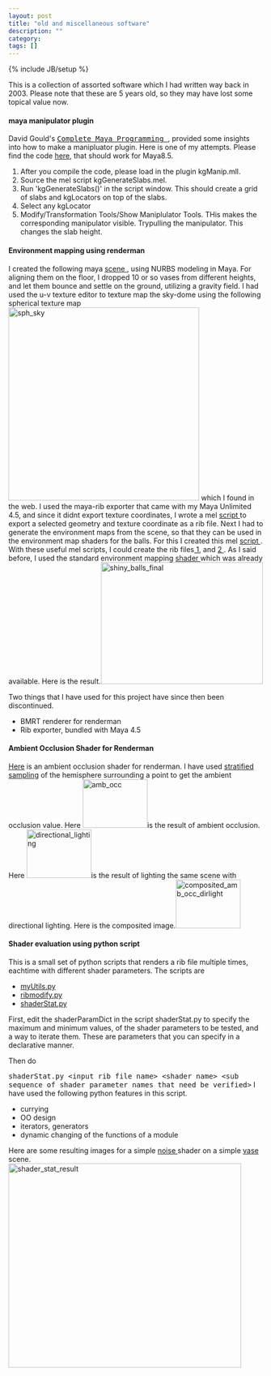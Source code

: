 ```yaml
---
layout: post
title: "old and miscellaneous software"
description: ""
category: 
tags: []
---
```

{% include JB/setup %}


This is a collection of assorted software which I had written way back in 2003. Please note that these are 5 years old, so they may have lost some topical value now.



<h4>maya manipulator plugin</h4>
David Gould's <a href="http://www.davidgould.com/"><tt>Complete Maya Programming </tt></a>, provided some insights into how to make  a manipluator plugin. Here is one of my attempts.
Please find the code <a href="http://kgeorge-lib.googlecode.com/files/kgeorge-lib_maya_manipulator_12_03_08.rar">here</a>, that should work for Maya8.5.
<ol>
	<li>After you compile the code, please load in the plugin kgManip.mll.</li>
	<li>Source the mel script kgGenerateSlabs.mel.</li>
	<li>Run 'kgGenerateSlabs()' in the script window. This should create a grid of slabs and kgLocators
on top of the slabs.</li>
	<li>Select any kgLocator</li>
	<li>Modify/Transformation Tools/Show Maniplulator Tools. THis makes the corresponding manipulator visible. Trypulling the manipulator. This changes the slab height.</li>
</ol>
<h4>Environment mapping using renderman</h4>
I created the  following maya <a href="http://code.google.com/p/kgeorge-lib/source/browse/trunk/kg_renderman_env/vases_on_ground.mb"> scene </a> , using NURBS modeling in Maya. For aligning them on the floor, I dropped 10 or so vases from different heights,
and let them bounce and settle on the ground, utilizing a gravity field.
I had used the u-v texture editor to texture map the sky-dome using the following  spherical texture map <img class="alignnone size-full wp-image-98" title="sph_sky" src="http://kogocher.wordpress.com/files/2008/12/sph_sky.jpg" alt="sph_sky" width="377" height="381" /> which I found in the web. I used the maya-rib exporter that came with my Maya Unlimited 4.5, and since it didnt  export texture coordinates, I wrote  a mel
<a href="http://code.google.com/p/kgeorge-lib/source/browse/trunk/kg_renderman_env/kgRibExportGeometry.mel">script </a> to export a selected geometry and texture coordinate as a rib file.
Next I had to generate the environment maps from the scene, so that they can be used in the environment map shaders for the balls. For this I created this mel <a href="http://code.google.com/p/kgeorge-lib/source/browse/trunk/kg_renderman_env/kgComputeEnvmap.mel"> script </a>. With these useful mel scripts, I could create the rib files<a href="http://code.google.com/p/kgeorge-lib/source/browse/trunk/kg_renderman_env/vases_on_ground.rib"> 1</a>, and
<a href="http://code.google.com/p/kgeorge-lib/source/browse/trunk/kg_renderman_env/vases_on_ground_geom.rib">2 </a>. As I said before, I used the standard environment mapping <a href="http://code.google.com/p/kgeorge-lib/source/browse/trunk/kg_renderman_env/kgEnv.sl"> shader </a> which was already available. Here is the result.<img class="alignnone size-full wp-image-99" title="shiny_balls_final" src="http://kogocher.wordpress.com/files/2008/12/shiny_balls_final.jpg" alt="shiny_balls_final" width="320" height="240" />

Two things that I have used  for this project have since then been discontinued.
<ul>
	<li>BMRT renderer for renderman</li>
	<li>Rib exporter, bundled with  Maya 4.5</li>
</ul>
<h4>Ambient Occlusion Shader for Renderman</h4>
<a href="http://code.google.com/p/kgeorge-lib/source/browse/trunk/kg_renderman_amb_occ/occsurf.sl">Here</a> is an ambient occlusion shader for renderman. I have used <a href="http://en.wikipedia.org/wiki/Stratified_sampling">stratified sampling</a> of the hemisphere surrounding a point to get the ambient occlusion value.   Here <img class="aligncenter size-thumbnail wp-image-108" title="amb_occ" src="http://kogocher.wordpress.com/files/2008/12/amb_occ.jpg?w=128" alt="amb_occ" width="128" height="96" />is the result of ambient occlusion. Here <img class="aligncenter size-thumbnail wp-image-111" title="directional_lighting" src="http://kogocher.wordpress.com/files/2008/12/directional_lighting.jpg?w=128" alt="directional_lighting" width="128" height="96" />is the result of lighting the same scene with directional lighting. Here is the composited image.<img class="aligncenter size-thumbnail wp-image-110" title="composited_amb_occ_dirlight" src="http://kogocher.wordpress.com/files/2008/12/composited_amb_occ_dirlight.jpg?w=128" alt="composited_amb_occ_dirlight" width="128" height="96" />
<h4>Shader evaluation using python script</h4>
This is a small set of python scripts that renders a rib file multiple times, eachtime with different shader parameters. The scripts are
<ul>
	<li> <a href="http://code.google.com/p/kgeorge-lib/source/browse/trunk/kg_renderman_shader_python/myUtils.py">myUtils.py</a></li>
	<li><a href="http://code.google.com/p/kgeorge-lib/source/browse/trunk/kg_renderman_shader_python/ribmodify.py">ribmodify.py</a></li>
	<li><a href="http://code.google.com/p/kgeorge-lib/source/browse/trunk/kg_renderman_shader_python/shaderStat.py">shaderStat.py</a></li>
</ul>
First, edit the shaderParamDict in the script shaderStat.py to specify the maximum and minimum values, of the shader parameters to be tested, and a way to iterate them. These are parameters that you can specify in a declarative manner.

Then do

<tt>shaderStat.py &lt;input rib file name&gt;  &lt;shader name&gt;
&lt;sub sequence of shader parameter names that need be verified&gt;</tt>
I have used the following python features in this script.
<ul>
	<li> currying</li>
	<li>OO design</li>
	<li> iterators, generators</li>
	<li> dynamic changing of the functions of a module</li>
</ul>
Here are some resulting images for a simple <a href="http://code.google.com/p/kgeorge-lib/source/browse/trunk/kg_renderman_shader_python/morange.sl">noise </a>shader
on a simple <a href="http://code.google.com/p/kgeorge-lib/source/browse/trunk/kg_renderman_shader_python/vase.rib">vase</a> scene.
<img class="aligncenter size-full wp-image-122" title="shader_stat_result" src="http://kogocher.wordpress.com/files/2008/12/shader_stat_result.jpg" alt="shader_stat_result" width="460" height="403" />